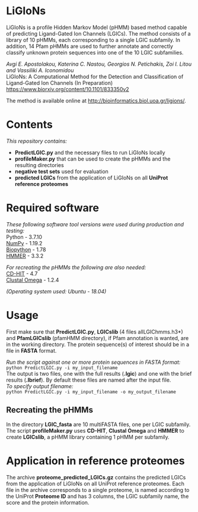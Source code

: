 # LiGIoNs
LiGIoNs is a profile Hidden Markov Model (pHMM) based method capable of predicting Ligand-Gated Ion Channels (LGICs). The method consists of a library of 10 pHMMs, each corresponding to a single LGIC subfamily. In addition, 14 Pfam pHMMs are used to further annotate and correctly classify unknown protein sequences into one of the 10 LGIC subfamilies.

*Avgi E. Apostolakou, Katerina C. Nastou, Georgios N. Petichakis, Zoi I. Litou and Vassiliki A. Iconomidou*  
LiGIoNs: Α Computational Method for the Detection and Classification of Ligand-Gated Ion Channels (In Preparation)
https://www.biorxiv.org/content/10.1101/833350v2

The method is available online at http://bioinformatics.biol.uoa.gr/ligions/.  

# Contents
*This repository contains:* 
- **PredictLGIC.py** and the necessary files to run LiGIoNs locally
- **profileMaker.py** that can be used to create the pHMMs and the resulting directories
- **negative test sets** used for evaluation
- **predicted LGICs** from the application of LiGIoNs on all **UniProt reference proteomes**

# Required software
*These following software tool versions were used during production and testing:*  
Python - 3.7.10   
[NumPy](https://numpy.org/) - 1.19.2  
[Biopython](https://biopython.org/) - 1.78  
[HMMER](http://hmmer.org/) - 3.3.2

*For recreating the pHMMs the following are also needed:*  
[CD-HIT](http://weizhong-lab.ucsd.edu/cd-hit/) - 4.7  
[Clustal Omega](http://www.clustal.org/omega/) - 1.2.4  

*(Operating system used: Ubuntu - 18.04)*
# Usage
First make sure that **PredictLGIC.py**, **LGICslib** (4 files allLGIChmms.h3*) and **PfamLGICslib** (pfamHMM directory), if Pfam annotation is wanted, are in the working directory. The protein sequence(s) of interest should be in a file in **FASTA** format.  

*Run the script against one or more protein sequences in FASTA format:*  
`python PredictLGIC.py -i my_input_filename`  
The output is two files, one with the full results (**.lgic**) and one with the brief results (**.lbrief**). By default these files are named after the input file.  
*To specify output filename:*  
`python PredictLGIC.py -i my_input_filename -o my_output_filename`  

## Recreating the pHMMs
In the directory **LGIC_fasta** are 10 multiFASTA files, one per LGIC subfamily. The script **profileMaker.py** uses **CD-HIT**, **Clustal Omega** and **HMMER** to create **LGICslib**, a pHMM library containing 1 pHMM per subfamily.

# Application in reference proteomes
The archive **proteome_predicted_LGICs.gz** contains the predicted LGICs from the application of LiGIoNs on all UniProt reference proteomes. Each file in the archive corresponds to a single proteome, is named according to the UniProt **Proteome ID** and has 3 columns, the LGIC subfamily name, the score and the protein information. 
